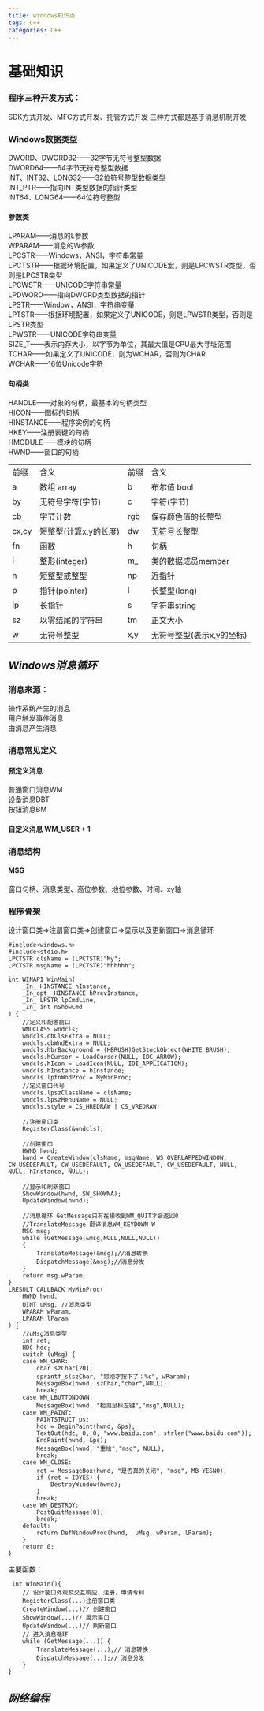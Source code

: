 ```yaml
---
title: windows知识点
tags: C++
categories: C++
---
```


# 基础知识
### 程序三种开发方式：
SDK方式开发、MFC方式开发、托管方式开发
三种方式都是基于消息机制开发

### Windows数据类型
DWORD、DWORD32——32字节无符号整型数据<br>
DWORD64——64字节无符号整型数据<br>
INT、INT32、LONG32——32位符号整型数据类型<br>
INT_PTR——指向INT类型数据的指针类型<br>
INT64、LONG64——64位符号整型<br>
#### 参数类
LPARAM——消息的L参数<br>
WPARAM——消息的W参数<br>
LPCSTR——Windows，ANSI，字符串常量<br>
LPCTSTR——根据环境配置，如果定义了UNICODE宏，则是LPCWSTR类型，否则是LPCSTR类型<br>
LPCWSTR——UNICODE字符串常量<br>
LPDWORD——指向DWORD类型数据的指针<br>
LPSTR——Window，ANSI，字符串变量<br>
LPTSTR——根据环境配置，如果定义了UNICODE，则是LPWSTR类型，否则是LPSTR类型<br>
LPWSTR——UNICODE字符串变量<br>
SIZE_T——表示内存大小，以字节为单位，其最大值是CPU最大寻址范围<br>
TCHAR——如果定义了UNICODE，则为WCHAR，否则为CHAR<br>
WCHAR——16位Unicode字符<br>
#### 句柄类
HANDLE——对象的句柄，最基本的句柄类型<br>
HICON——图标的句柄<br>
HINSTANCE——程序实例的句柄<br>
HKEY——注册表键的句柄<br>
HMODULE——模块的句柄<br>
HWND——窗口的句柄<br>
<table><tr><td> 前缀 </td><td>含义</td><td>前缀</td><td>含义</td></tr>
    <tr><td> a </td><td>数组 array</td><td> b </td><td>布尔值 bool</td></tr> 
    <tr><td> by </td><td>无符号字符(字节)</td><td> c </td><td>字符(字节)</td></tr>
    <tr><td> cb </td><td>字节计数</td><td> rgb </td><td>保存颜色值的长整型</td></tr>
    <tr><td> cx,cy </td><td>短整型(计算x,y的长度)</td><td> dw </td><td>无符号长整型</td></tr>
    <tr><td> fn </td><td>函数</td><td> h </td><td>句柄</td></tr>
    <tr><td> i </td><td>整形(integer)</td><td> m_ </td><td>类的数据成员member</td></tr>
    <tr><td> n </td><td>短整型或整型</td><td> np </td><td>近指针</td></tr>
    <tr><td> p </td><td>指针(pointer)</td><td> l </td><td>长整型(long)</td></tr>
    <tr><td> lp </td><td>长指针</td><td> s </td><td>字符串string</td></tr>
    <tr><td> sz </td><td>以零结尾的字符串</td><td> tm </td><td>正文大小</td></tr>
    <tr><td> w </td><td>无符号整型</td><td> x,y </td><td>无符号整型(表示x,y的坐标)</td></tr>
</table>



## ***Windows消息循环***
### 消息来源：
操作系统产生的消息<br>
用户触发事件消息<br>
由消息产生消息<br>

### 消息常见定义
#### 预定义消息
普通窗口消息WM<br>
设备消息DBT<br>
按钮消息BM<br>
#### 自定义消息 WM_USER + 1

### 消息结构
#### MSG
窗口句柄、消息类型、高位参数、地位参数、时间、xy轴


### 程序骨架
设计窗口类=>注册窗口类=>创建窗口=>显示以及更新窗口=>消息循环
```
#include<windows.h>
#include<stdio.h>
LPCTSTR clsName = (LPCTSTR)"My";
LPCTSTR msgName = (LPCTSTR)"hhhhhh";

int WINAPI WinMain(
    _In_ HINSTANCE hInstance,
    _In_opt_ HINSTANCE hPrevInstance,
    _In_ LPSTR lpCmdLine,
    _In_ int nShowCmd
) {
    //定义和配置窗口
    WNDCLASS wndcls;
    wndcls.cbClsExtra = NULL;
    wndcls.cbWndExtra = NULL;
    wndcls.hbrBackground = (HBRUSH)GetStockObject(WHITE_BRUSH);
    wndcls.hCursor = LoadCursor(NULL, IDC_ARROW);
    wndcls.hIcon = LoadIcon(NULL, IDI_APPLICATION);
    wndcls.hInstance = hInstance;
    wndcls.lpfnWndProc = MyMinProc;
    //定义窗口代号
    wndcls.lpszClassName = clsName;
    wndcls.lpszMenuName = NULL;
    wndcls.style = CS_HREDRAW | CS_VREDRAW;

    //注册窗口类
    RegisterClass(&wndcls);

    //创建窗口
    HWND hwnd;
    hwnd = CreateWindow(clsName, msgName, WS_OVERLAPPEDWINDOW, CW_USEDEFAULT, CW_USEDEFAULT, CW_USEDEFAULT, CW_USEDEFAULT, NULL, NULL, hInstance, NULL);

    //显示和刷新窗口
    ShowWindow(hwnd, SW_SHOWNA);
    UpdateWindow(hwnd);

    //消息循环 GetMessage只有在接收到WM_QUIT才会返回0
    //TranslateMessage 翻译消息WM_KEYDOWN W
    MSG msg;
    while (GetMessage(&msg,NULL,NULL,NULL))
    {
        TranslateMessage(&msg);//消息转换
        DispatchMessage(&msg);//消息分发
    }
    return msg.wParam;
}
LRESULT CALLBACK MyMinProc(
    HWND hwnd,
    UINT uMsg, //消息类型
    WPARAM wParam,
    LPARAM lParam
) {
    //uMsg消息类型
    int ret;
    HDC hdc;
    switch (uMsg) {
    case WM_CHAR:
        char szChar[20];
        sprintf_s(szChar, "您刚才按下了：%c", wParam);
        MessageBox(hwnd, szChar,"char",NULL);
        break;
    case WM_LBUTTONDOWN:
        MessageBox(hwnd, "检测鼠标左键","msg",NULL);
    case WM_PAINT:
        PAINTSTRUCT ps;
        hdc = BeginPaint(hwnd, &ps);
        TextOut(hdc, 0, 0, "www.baidu.com", strlen("www.baidu.com"));
        EndPaint(hwnd, &ps);
        MessageBox(hwnd, "重绘","msg", NULL);
        break;
    case WM_CLOSE:
        ret = MessageBox(hwnd, "是否真的关闭", "msg", MB_YESNO);
        if (ret = IDYES) {
            DestroyWindow(hwnd);
        }
        break;
    case WM_DESTROY:
        PostQuitMessage(0);
        break;
    default:
        return DefWindowProc(hwnd,  uMsg, wParam, lParam);
    }
    return 0;
}
```
主要函数：
```
 int WinMain(){
    // 设计窗口外观及交互响应，注册，申请专利
    RegisterClass(...)注册窗口类
    CreateWindow(...)// 创建窗口
    ShowWindow(...)// 展示窗口
    UpdateWindow(...)// 刷新窗口
    // 进入消息循环
    while (GetMessage(...)) {
        TranslateMessage(...);// 消息转换
        DispatchMessage(...);// 消息分发
    }
}
```
## ***网络编程***




